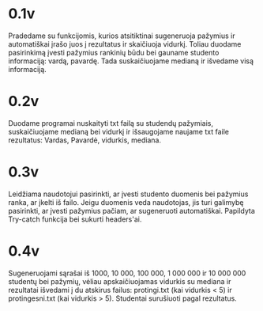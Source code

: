 # 0.1v
Pradedame su funkcijomis, kurios atsitiktinai sugeneruoja pažymius ir automatiškai įrašo juos į rezultatus ir skaičiuoja vidurkį. Toliau duodame pasirinkimą įvesti pažymius rankinių būdu bei gauname studento informaciją: vardą, pavardę. Tada suskaičiuojame medianą ir išvedame visą informaciją.

# 0.2v
Duodame programai nuskaityti txt failą su studendų pažymiais, suskaičiuojame medianą bei vidurkį ir išsaugojame naujame txt faile rezultatus: Vardas, Pavardė, vidurkis, mediana.

# 0.3v
Leidžiama naudotojui pasirinkti, ar įvesti studento duomenis bei pažymius ranka, ar įkelti iš failo. Jeigu duomenis veda naudotojas, jis turi galimybę pasirinkti, ar įvesti pažymius pačiam, ar sugeneruoti automatiškai. Papildyta Try-catch funkcija bei sukurti headers'ai.

# 0.4v
Sugeneruojami sąrašai iš 1000, 10 000, 100 000, 1 000 000 ir 10 000 000 studentų bei pažymių, vėliau apskaičiuojamas vidurkis su mediana ir rezultatai išvedami į du atskirus failus: protingi.txt (kai vidurkis < 5) ir protingesni.txt (kai vidurkis > 5). Studentai surušiuoti pagal rezultatus.

